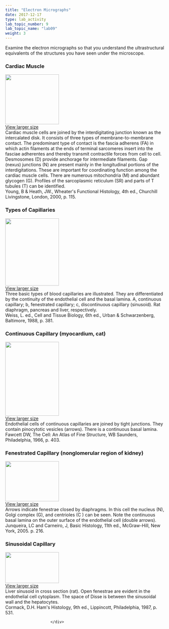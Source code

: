 ```yaml
---
title: "Electron Micrographs"
date: 2017-12-17
type: lab_activity
lab_topic_number: 9
lab_topic_name: "lab09"
weight: 3
---
```

<div class="entrybody">
						<p>Examine the electron micrographs so that you understand the ultrastructural equivalents of the structures you have seen under the microscope.</p>

<h3>Cardiac Muscle</h3>

<div class="slidepopup"><div class="thumbnail"> <a href="http://histologylab.ccnmtl.columbia.edu/assets_c/2009/07/28-1255.html" target="_blank" > <img src="http://ccnmtl.columbia.edu/projects/histologylab/assets/images/28-thumb-170x159-1255.jpg" width="170" height="158" alt="" class="mt-image-left"> </a><br> <a href="http://histologylab.ccnmtl.columbia.edu/assets_c/2009/07/28-1255.html" target="_blank" >View larger size</a> </div><div class="slidetxt">
Cardiac muscle cells are joined by the interdigitating junction known as the intercalated disk. It consists of three types of membrane-to-membrane contact. The predominant type of contact is the fascia adherens (FA) in which actin filaments at the ends of terminal sarcomeres insert into the fasciae adherentes and thereby transmit contractile forces from cell to cell. Desmosomes (D) provide anchorage for intermediate filaments. Gap (nexus) junctions (N) are present mainly in the longitudinal portions of the interdigitations. These are important for coordinating function among the cardiac muscle cells. There are numerous mitochondria (M) and abundant glycogen (G). Profiles of the sarcoplasmic reticulum (SR) and parts of T tubules (T) can be identified. <br>
Young, B &amp; Heath, <span class="caps">JW.,</span> Wheater's Functional Histology, 4th ed., Churchill Livingstone, London, 2000, p. 115.</div></div>

<h3>Types of Capillaries</h3>

<div class="slidepopup"><div class="thumbnail"> <a href="http://histologylab.ccnmtl.columbia.edu/assets_c/2009/07/29-1258.html" target="_blank" > <img src="http://ccnmtl.columbia.edu/projects/histologylab/assets/images/29-thumb-170x214-1258.jpg" width="170" height="213" alt="" class="mt-image-left"> </a><br> <a href="http://histologylab.ccnmtl.columbia.edu/assets_c/2009/07/29-1258.html" target="_blank" >View larger size</a> </div><div class="slidetxt">
Three basic types of blood capillaries are illustrated. They are differentiated by the continuity of the endothelial cell and the basal lamina. A, continuous capillary; b, fenestrated capillary; c, discontinuous capillary (sinusoid). Rat diaphragm, pancreas and liver, respectively. <br>
Weiss, L. ed., Cell and Tissue Biology, 6th ed., Urban &amp; Schwarzenberg, Baltimore, 1988, p. 381.</div></div>

<h3>Continuous Capillary (myocardium, cat)</h3>

<div class="slidepopup"><div class="thumbnail"> <a href="http://histologylab.ccnmtl.columbia.edu/assets_c/2009/07/30-1261.html" target="_blank" > <img src="http://ccnmtl.columbia.edu/projects/histologylab/assets/images/30-thumb-170x234-1261.jpg" width="170" height="234" alt="" class="mt-image-left"> </a><br> <a href="http://histologylab.ccnmtl.columbia.edu/assets_c/2009/07/30-1261.html" target="_blank" >View larger size</a> </div><div class="slidetxt">
Endothelial cells of continuous capillaries are joined by tight junctions. They contain pinocytotic vesicles (arrows). There is a continuous basal lamina. <br>
Fawcett <span class="caps">DW,</span> The Cell: An Atlas of Fine Structure, WB Saunders, Philadelphia, 1966, p. 403.</div></div>

<h3>Fenestrated Capillary (nonglomerular region of kidney)</h3>

<div class="slidepopup"><div class="thumbnail"> <a href="http://histologylab.ccnmtl.columbia.edu/assets_c/2009/07/31-1264.html" target="_blank" > <img src="http://ccnmtl.columbia.edu/projects/histologylab/assets/images/31-thumb-170x128-1264.jpg" width="170" height="127" alt="" class="mt-image-left"> </a><br> <a href="http://histologylab.ccnmtl.columbia.edu/assets_c/2009/07/31-1264.html" target="_blank" >View larger size</a> </div><div class="slidetxt">
Arrows indicate fenestrae closed by diaphragms. In this cell the nucleus (N), Golgi complex (G), and centrioles (C ) can be seen. Note the continuous basal lamina on the outer surface of the endothelial cell (double arrows). <br>
Junqueira, LC and Carneiro, J, Basic Histology, 11th ed., McGraw-Hill, New York, 2005. p. 216.</div></div>

<h3>Sinusoidal Capillary</h3>

<div class="slidepopup"><div class="thumbnail"> <a href="http://histologylab.ccnmtl.columbia.edu/assets_c/2009/07/32-1267.html" target="_blank" > <img src="http://ccnmtl.columbia.edu/projects/histologylab/assets/images/32-thumb-170x98-1267.jpg" width="170" height="98" alt="" class="mt-image-left"> </a><br> <a href="http://histologylab.ccnmtl.columbia.edu/assets_c/2009/07/32-1267.html" target="_blank" >View larger size</a> </div><div class="slidetxt">
Liver sinusoid in cross section (rat). Open fenestrae are evident in the endothelial cell cytoplasm. The space of Disse is between the sinusoidal wall and the hepatocytes. <br>
Cormack, <span class="caps">D.H.</span> Ham's Histology, 9th ed., Lippincott, Philadelphia, 1987, p. 531.</div></div>
						
						
						</div>
